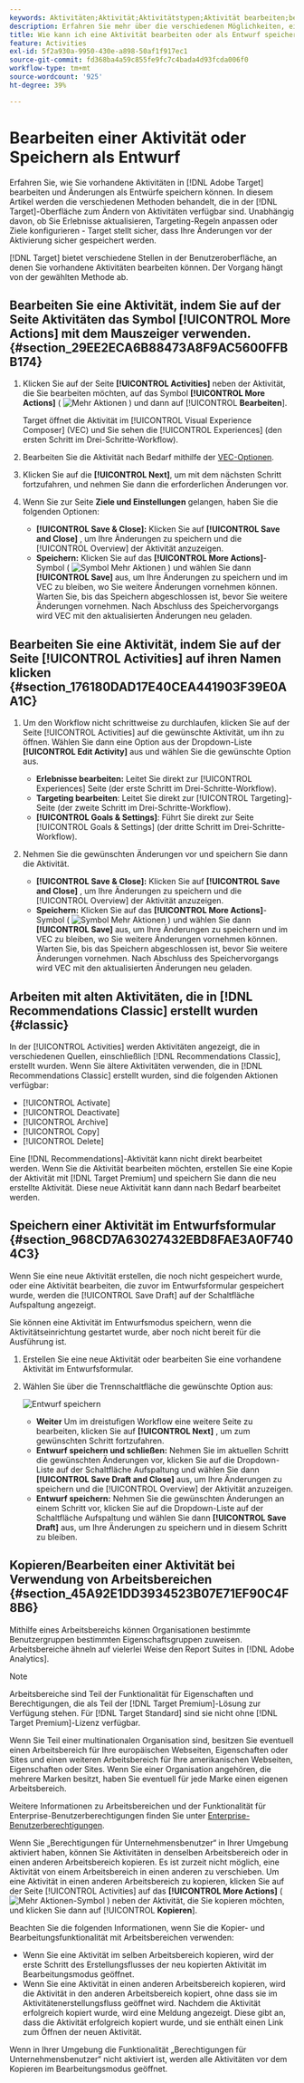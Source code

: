 ```yaml
---
keywords: Aktivitäten;Aktivität;Aktivitätstypen;Aktivität bearbeiten;bearbeiten;Entwurf
description: Erfahren Sie mehr über die verschiedenen Möglichkeiten, eine vorhandene Aktivität zu bearbeiten, einschließlich des Speicherns einer Aktivität im Entwurfsformular.
title: Wie kann ich eine Aktivität bearbeiten oder als Entwurf speichern?
feature: Activities
exl-id: 5f2a930a-9950-430e-a898-50af1f917ec1
source-git-commit: fd368ba4a59c855fe9fc7c4bada4d93fcda006f0
workflow-type: tm+mt
source-wordcount: '925'
ht-degree: 39%

---
```


# Bearbeiten einer Aktivität oder Speichern als Entwurf

Erfahren Sie, wie Sie vorhandene Aktivitäten in [!DNL Adobe Target] bearbeiten und Änderungen als Entwürfe speichern können. In diesem Artikel werden die verschiedenen Methoden behandelt, die in der [!DNL Target]-Oberfläche zum Ändern von Aktivitäten verfügbar sind. Unabhängig davon, ob Sie Erlebnisse aktualisieren, Targeting-Regeln anpassen oder Ziele konfigurieren - Target stellt sicher, dass Ihre Änderungen vor der Aktivierung sicher gespeichert werden.

[!DNL Target] bietet verschiedene Stellen in der Benutzeroberfläche, an denen Sie vorhandene Aktivitäten bearbeiten können. Der Vorgang hängt von der gewählten Methode ab.

## Bearbeiten Sie eine Aktivität, indem Sie auf der Seite Aktivitäten das Symbol [!UICONTROL More Actions] mit dem Mauszeiger verwenden. {#section_29EE2ECA6B88473A8F9AC5600FFBB174}

1. Klicken Sie auf der Seite **[!UICONTROL Activities]** neben der Aktivität, die Sie bearbeiten möchten, auf das Symbol **[!UICONTROL More Actions]** ( ![Mehr Aktionen](/help/main/assets/icons/MoreSmall.svg) ) und dann auf [!UICONTROL **Bearbeiten**].

   Target öffnet die Aktivität im [!UICONTROL Visual Experience Composer] (VEC) und Sie sehen die [!UICONTROL Experiences] (den ersten Schritt im Drei-Schritte-Workflow).

1. Bearbeiten Sie die Aktivität nach Bedarf mithilfe der [VEC-Optionen](/help/main/c-experiences/c-visual-experience-composer/viztarget-options.md).

1. Klicken Sie auf die **[!UICONTROL Next]**, um mit dem nächsten Schritt fortzufahren, und nehmen Sie dann die erforderlichen Änderungen vor.

1. Wenn Sie zur Seite **Ziele und Einstellungen** gelangen, haben Sie die folgenden Optionen:

   * **[!UICONTROL Save & Close]:** Klicken Sie auf **[!UICONTROL Save and Close]** , um Ihre Änderungen zu speichern und die [!UICONTROL Overview] der Aktivität anzuzeigen.
   * **Speichern:** Klicken Sie auf das **[!UICONTROL More Actions]**-Symbol ( ![Symbol Mehr Aktionen](/help/main/assets/icons/MoreSmallListVert.svg) ) und wählen Sie dann **[!UICONTROL Save]** aus, um Ihre Änderungen zu speichern und im VEC zu bleiben, wo Sie weitere Änderungen vornehmen können. Warten Sie, bis das Speichern abgeschlossen ist, bevor Sie weitere Änderungen vornehmen. Nach Abschluss des Speichervorgangs wird VEC mit den aktualisierten Änderungen neu geladen.

## Bearbeiten Sie eine Aktivität, indem Sie auf der Seite [!UICONTROL Activities] auf ihren Namen klicken {#section_176180DAD17E40CEA441903F39E0AA1C}

1. Um den Workflow nicht schrittweise zu durchlaufen, klicken Sie auf der Seite [!UICONTROL Activities] auf die gewünschte Aktivität, um ihn zu öffnen. Wählen Sie dann eine Option aus der Dropdown-Liste **[!UICONTROL Edit Activity]** aus und wählen Sie die gewünschte Option aus.

   * **Erlebnisse bearbeiten:** Leitet Sie direkt zur [!UICONTROL Experiences] Seite (der erste Schritt im Drei-Schritte-Workflow).
   * **Targeting bearbeiten**: Leitet Sie direkt zur [!UICONTROL Targeting]-Seite (der zweite Schritt im Drei-Schritte-Workflow).
   * **[!UICONTROL Goals & Settings]**: Führt Sie direkt zur Seite [!UICONTROL Goals & Settings] (der dritte Schritt im Drei-Schritte-Workflow).

1. Nehmen Sie die gewünschten Änderungen vor und speichern Sie dann die Aktivität.

   * **[!UICONTROL Save & Close]:** Klicken Sie auf **[!UICONTROL Save and Close]** , um Ihre Änderungen zu speichern und die [!UICONTROL Overview] der Aktivität anzuzeigen.
   * **Speichern:** Klicken Sie auf das **[!UICONTROL More Actions]**-Symbol ( ![Symbol Mehr Aktionen](/help/main/assets/icons/MoreSmallListVert.svg) ) und wählen Sie dann **[!UICONTROL Save]** aus, um Ihre Änderungen zu speichern und im VEC zu bleiben, wo Sie weitere Änderungen vornehmen können. Warten Sie, bis das Speichern abgeschlossen ist, bevor Sie weitere Änderungen vornehmen. Nach Abschluss des Speichervorgangs wird VEC mit den aktualisierten Änderungen neu geladen.

## Arbeiten mit alten Aktivitäten, die in [!DNL Recommendations Classic] erstellt wurden {#classic}

In der [!UICONTROL Activities] werden Aktivitäten angezeigt, die in verschiedenen Quellen, einschließlich [!DNL Recommendations Classic], erstellt wurden. Wenn Sie ältere Aktivitäten verwenden, die in [!DNL Recommendations Classic] erstellt wurden, sind die folgenden Aktionen verfügbar:

* [!UICONTROL Activate]
* [!UICONTROL Deactivate]
* [!UICONTROL Archive]
* [!UICONTROL Copy]
* [!UICONTROL Delete]

Eine [!DNL Recommendations]-Aktivität kann nicht direkt bearbeitet werden. Wenn Sie die Aktivität bearbeiten möchten, erstellen Sie eine Kopie der Aktivität mit [!DNL Target Premium] und speichern Sie dann die neu erstellte Aktivität. Diese neue Aktivität kann dann nach Bedarf bearbeitet werden.

## Speichern einer Aktivität im Entwurfsformular {#section_968CD7A63027432EBD8FAE3A0F7404C3}

Wenn Sie eine neue Aktivität erstellen, die noch nicht gespeichert wurde, oder eine Aktivität bearbeiten, die zuvor im Entwurfsformular gespeichert wurde, werden die [!UICONTROL Save Draft] auf der Schaltfläche Aufspaltung angezeigt.

Sie können eine Aktivität im Entwurfsmodus speichern, wenn die Aktivitätseinrichtung gestartet wurde, aber noch nicht bereit für die Ausführung ist.

1. Erstellen Sie eine neue Aktivität oder bearbeiten Sie eine vorhandene Aktivität im Entwurfsformular.
1. Wählen Sie über die Trennschaltfläche die gewünschte Option aus:

   ![Entwurf speichern](/help/main/c-activities/assets/save_draft.png)

   * **Weiter** Um im dreistufigen Workflow eine weitere Seite zu bearbeiten, klicken Sie auf **[!UICONTROL Next]** , um zum gewünschten Schritt fortzufahren.
   * **Entwurf speichern und schließen:** Nehmen Sie im aktuellen Schritt die gewünschten Änderungen vor, klicken Sie auf die Dropdown-Liste auf der Schaltfläche Aufspaltung und wählen Sie dann **[!UICONTROL Save Draft and Close]** aus, um Ihre Änderungen zu speichern und die [!UICONTROL Overview] der Aktivität anzuzeigen.
   * **Entwurf speichern:** Nehmen Sie die gewünschten Änderungen an einem Schritt vor, klicken Sie auf die Dropdown-Liste auf der Schaltfläche Aufspaltung und wählen Sie dann **[!UICONTROL Save Draft]** aus, um Ihre Änderungen zu speichern und in diesem Schritt zu bleiben.

## Kopieren/Bearbeiten einer Aktivität bei Verwendung von Arbeitsbereichen {#section_45A92E1DD3934523B07E71EF90C4F8B6}

Mithilfe eines Arbeitsbereichs können Organisationen bestimmte Benutzergruppen bestimmten Eigenschaftsgruppen zuweisen. Arbeitsbereiche ähneln auf vielerlei Weise den Report Suites in [!DNL Adobe Analytics].

>[!NOTE]
>
>Arbeitsbereiche sind Teil der Funktionalität für Eigenschaften und Berechtigungen, die als Teil der [!DNL Target Premium]-Lösung zur Verfügung stehen. Für [!DNL Target Standard] sind sie nicht ohne [!DNL Target Premium]-Lizenz verfügbar.

Wenn Sie Teil einer multinationalen Organisation sind, besitzen Sie eventuell einen Arbeitsbereich für Ihre europäischen Webseiten, Eigenschaften oder Sites und einen weiteren Arbeitsbereich für Ihre amerikanischen Webseiten, Eigenschaften oder Sites. Wenn Sie einer Organisation angehören, die mehrere Marken besitzt, haben Sie eventuell für jede Marke einen eigenen Arbeitsbereich.

Weitere Informationen zu Arbeitsbereichen und der Funktionalität für Enterprise-Benutzerberechtigungen finden Sie unter [Enterprise-Benutzerberechtigungen](/help/main/administrating-target/c-user-management/property-channel/property-channel.md#concept_E396B16FA2024ADBA27BC056138F9838).

Wenn Sie „Berechtigungen für Unternehmensbenutzer“ in Ihrer Umgebung aktiviert haben, können Sie Aktivitäten in denselben Arbeitsbereich oder in einen anderen Arbeitsbereich kopieren. Es ist zurzeit nicht möglich, eine Aktivität von einem Arbeitsbereich in einen anderen zu verschieben. Um eine Aktivität in einen anderen Arbeitsbereich zu kopieren, klicken Sie auf der Seite [!UICONTROL Activities] auf das **[!UICONTROL More Actions]** ( ![Mehr Aktionen-Symbol](/help/main/assets/icons/MoreSmall.svg) ) neben der Aktivität, die Sie kopieren möchten, und klicken Sie dann auf [!UICONTROL **Kopieren**].

Beachten Sie die folgenden Informationen, wenn Sie die Kopier- und Bearbeitungsfunktionalität mit Arbeitsbereichen verwenden:

* Wenn Sie eine Aktivität im selben Arbeitsbereich kopieren, wird der erste Schritt des Erstellungsflusses der neu kopierten Aktivität im Bearbeitungsmodus geöffnet.
* Wenn Sie eine Aktivität in einen anderen Arbeitsbereich kopieren, wird die Aktivität in den anderen Arbeitsbereich kopiert, ohne dass sie im Aktivitätenerstellungsfluss geöffnet wird. Nachdem die Aktivität erfolgreich kopiert wurde, wird eine Meldung angezeigt. Diese gibt an, dass die Aktivität erfolgreich kopiert wurde, und sie enthält einen Link zum Öffnen der neuen Aktivität.

Wenn in Ihrer Umgebung die Funktionalität „Berechtigungen für Unternehmensbenutzer“ nicht aktiviert ist, werden alle Aktivitäten vor dem Kopieren im Bearbeitungsmodus geöffnet.